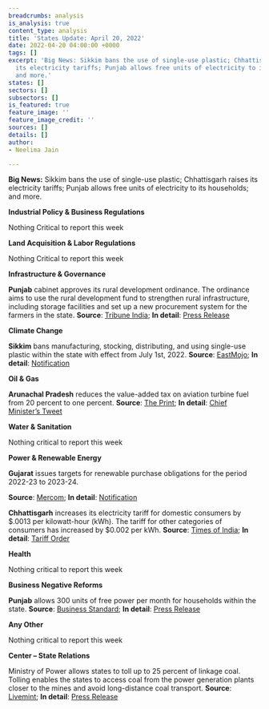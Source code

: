 ```yaml
---
breadcrumbs: analysis
is_analysis: true
content_type: analysis
title: 'States Update: April 20, 2022'
date: 2022-04-20 04:00:00 +0000
tags: []
excerpt: 'Big News: Sikkim bans the use of single-use plastic; Chhattisgarh raises
  its electricity tariffs; Punjab allows free units of electricity to its households;
  and more.'
states: []
sectors: []
subsectors: []
is_featured: true
feature_image: ''
feature_image_credit: ''
sources: []
details: []
author:
- Neelima Jain

---
```

**Big News:** Sikkim bans the use of single-use plastic; Chhattisgarh raises its electricity tariffs; Punjab allows free units of electricity to its households; and more.

**Industrial Policy & Business Regulations**

Nothing Critical to report this week

**Land Acquisition & Labor Regulations**

Nothing Critical to report this week

**Infrastructure & Governance**

**Punjab** cabinet approves its rural development ordinance. The ordinance aims to use the rural development fund to strengthen rural infrastructure, including storage facilities and set up a new procurement system for the farmers in the state. **Source**: [Tribune India](https://www.tribuneindia.com/news/punjab/cabinet-okays-ordinance-to-boost-infrastructure-in-punjabs-mandis-386087); **In detail**: [Press Release](http://diprpunjab.gov.in/?q=content/cabinet-approves-punjab-rural-development-amendment-ordinance-2022)

**Climate Change**

**Sikkim** bans manufacturing, stocking, distributing, and using single-use plastic within the state with effect from July 1st, 2022. **Source**: [EastMojo](https://www.eastmojo.com/news/2022/04/14/sikkim-govt-asked-to-ban-plastic-bags-for-a-platic-free-state/); **In detail**: [Notification](http://www.spcb.sikkim.gov.in/docs/SUP-Notice.jpg)

**Oil & Gas**

**Arunachal Pradesh** reduces the value-added tax on aviation turbine fuel from 20 percent to one percent. **Source**: [The Print](https://theprint.in/economy/arunachal-pradesh-cuts-vat-on-jet-fuel-to-1-pc-from-20-pc/913056/); **In detail**: [Chief Minister’s Tweet](https://twitter.com/CNBCTV18Live/status/1513782243294031873?s=20&t=iNm8C_lfUZVhofe0dD9qcQ)

**Water & Sanitation**

Nothing critical to report this week

**Power & Renewable Energy**

**Gujarat** issues targets for renewable purchase obligations for the period 2022-23 to 2023-24.

**Source**: [Mercom](https://mercomindia.com/renewable-power-purchase-obligation-target-in-gujarat-is-17/); **In detail**: [Notification](https://gercin.org/wp-content/uploads/2022/04/Final-RPO-Regulatios-Third-Amendment-08.04.2022.pdf)

**Chhattisgarh** increases its electricity tariff for domestic consumers by $.0013 per kilowatt-hour (kWh). The tariff for other categories of consumers has increased by $0.002 per kWh. **Source**: [Times of India](https://timesofindia.indiatimes.com/city/raipur/2-31-hike-in-power-tariff-in-cg/articleshow/90831501.cms); **In detail**: [Tariff Order](https://cserc.gov.in/upload/upload_news/13-04-2022_16498460741.pdf)

**Health**

Nothing critical to report this week

**Business Negative Reforms**

**Punjab** allows 300 units of free power per month for households within the state. **Source**: [Business Standard](https://www.business-standard.com/article/current-affairs/punjab-govt-announces-300-units-free-power-every-month-from-july-1-122041600544_1.html); **In detail**: [Press Release](http://diprpunjab.gov.in/?q=content/kejriwal%E2%80%99s-free-electricity-guarantee-becomes-reality-cm-bhagwant-mann-announces-300-units)

**Any Other**

Nothing critical to report this week

**Center – State Relations**

Ministry of Power allows states to toll up to 25 percent of linkage coal. Tolling enables the states to access coal from the power generation plants closer to the mines and avoid long-distance coal transport. **Source**: [Livemint](https://www.livemint.com/industry/energy/centre-allows-tolling-of-up-to-25-of-linkage-coal-to-curb-power-shortage-11649857292596.html); **In detail**: [Press Release](https://pib.gov.in/PressReleasePage.aspx?PRID=1816315)